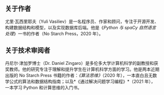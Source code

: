 ## 关于作者

尤里·瓦西里耶夫（Yuli Vasiliev）是一名程序员、作家和顾问，专注于开源开发、构建数据结构和模型，以及实现数据库后端。他是《*Python 与 spaCy 自然语言处理*》一书的作者（No Starch Press，2020 年）。

## 关于技术审阅者

丹尼尔·津加罗博士（Dr. Daniel Zingaro）是多伦多大学计算机科学的副教授和获奖教师。他的研究专注于理解和提升学生在计算机科学方面的学习。他是两本近期出版的 No Starch Press 书籍的作者：*《算法思维》*（2020 年），一本直白且无数学公式的算法和数据结构指南；以及*《通过解决问题学习编程》*（2021 年），一本学习 Python 和计算思维的入门书。
